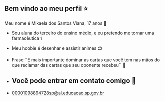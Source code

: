 ## Bem vindo ao meu perfil ⭐

Meu nome é Mikaela dos Santos Viana, 17 anos 🌙
- Sou aluna do terceiro do ensino médio, e eu pretendo me tornar uma farmacêutica ⚕️
- Meu hoobie é desenhar e assistir animes 📺
- Frase:´´É mais importante dominar as cartas que você tem nas mãos do que reclamar das cartas que seu oponente recebeu´´ 🎴 

- ## Você pode entrar em contato comigo 📧
-  00001098894728sp@al.educacao.sp.gov.br
